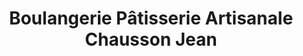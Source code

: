 ---
title: "Boulangerie Pâtisserie Artisanale Chausson Jean"
url: /fleury-les-aubrais/boulangerie-patisserie-artisanale-chausson-jean/
shop: boulangerie
---